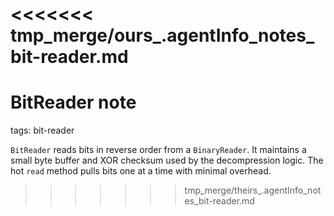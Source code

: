 <<<<<<< tmp_merge/ours_.agentInfo_notes_bit-reader.md
=======
# BitReader note

tags: bit-reader

`BitReader` reads bits in reverse order from a `BinaryReader`. It maintains a
small byte buffer and XOR checksum used by the decompression logic. The hot
`read` method pulls bits one at a time with minimal overhead.
>>>>>>> tmp_merge/theirs_.agentInfo_notes_bit-reader.md
